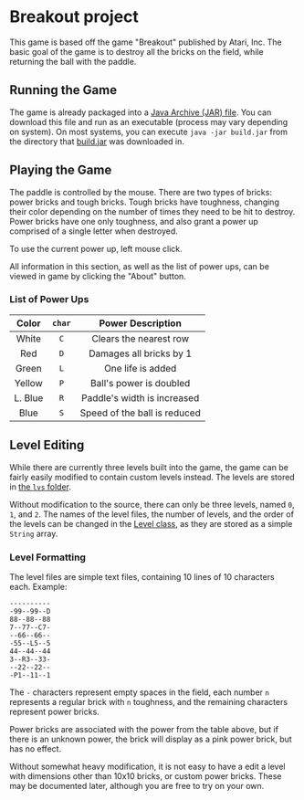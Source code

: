 # Breakout project
This game is based off the game "Breakout" published by Atari, Inc. The basic goal of the game is to destroy all the bricks on the field, while returning the ball with the paddle.

## Running the Game
The game is already packaged into a [Java Archive (JAR) file](bin/build.jar). You can download this file and run as an executable (process may vary depending on system). On most systems, you can execute `java -jar build.jar` from the directory that [build.jar](bin/build.jar) was downloaded in.

## Playing the Game
The paddle is controlled by the mouse. There are two types of bricks: power bricks and tough bricks. Tough bricks have toughness, changing their color depending on the number of times they need to be hit to destroy. Power bricks have one only toughness, and also grant a power up comprised of a single letter when destroyed.

To use the current power up, left mouse click.

All information in this section, as well as the list of power ups, can be viewed in game by clicking the "About" button.

### List of Power Ups
| Color   | `char` | Power Description            |
| :-----: | :----: | :--------------------------: |
| White   |  `C`   | Clears the nearest row       |
| Red     |  `D`   | Damages all bricks by 1      |
| Green   |  `L`   | One life is added            |
| Yellow  |  `P`   | Ball's power is doubled      |
| L. Blue |  `R`   | Paddle's width is increased  |
| Blue    |  `S`   | Speed of the ball is reduced |

## Level Editing
While there are currently three levels built into the game, the game can be fairly easily modified to contain custom levels instead. The levels are stored in [the `lvs` folder](src/brickbreak/lvs/).

Without modification to the source, there can only be three levels, named `0`, `1`, and `2`. The names of the level files, the number of levels, and the order of the levels can be changed in the [Level class](src/brickbreak/Level.java), as they are stored as a simple `String` array.

### Level Formatting
The level files are simple text files, containing 10 lines of 10 characters each. Example:
```
----------
-99--99--D
88--88--88
7--77--C7-
--66--66--
-55--L5--5
44--44--44
3--R3--33-
--22--22--
-P1--11--1
```
The `-` characters represent empty spaces in the field, each number `n` represents a regular brick with `n` toughness, and the remaining characters represent power bricks.

Power bricks are associated with the power from the table above, but if there is an unknown power, the brick will display as a pink power brick, but has no effect.

Without somewhat heavy modification, it is not easy to have a edit a level with dimensions other than 10x10 bricks, or custom power bricks. These may be documented later, although you are free to try on your own.
